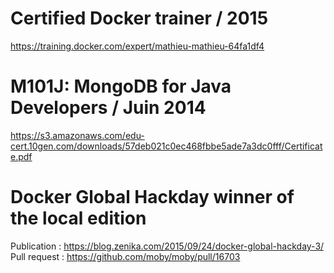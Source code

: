 # Certified Docker trainer / 2015

https://training.docker.com/expert/mathieu-mathieu-64fa1df4

# M101J: MongoDB for Java Developers / Juin 2014

https://s3.amazonaws.com/edu-cert.10gen.com/downloads/57deb021c0ec468fbbe5ade7a3dc0fff/Certificate.pdf

# Docker Global Hackday winner of the local edition

Publication : https://blog.zenika.com/2015/09/24/docker-global-hackday-3/
Pull request : https://github.com/moby/moby/pull/16703